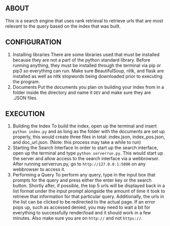 ## ABOUT
This is a search engine that uses rank retrieval to retrieve urls that are most relevant to the query based on the index that was built.

## CONFIGURATION
1. Installing libraries
There are some libraries used that must be installed because they are not a part of the python standard library. Before running anything, they must be installed through the terminal via pip or pip3 so everything can run. Make sure BeautifulSoup, nltk, and flask are installed as well as nltk stopwords being downloaded prior to executing the program.
2. Documents
Put the documents you plan on building your index from in a folder inside the directory and name it `DEV` and make sure they are .JSON files.

## EXECUTION
1. Building the Index
To build the index, open up the terminal and insert `python index.py` and as long as the folder with the documents are set up properly, this would create three files in total: index.json, index_pos.json, and doc_url.json. (Note: this process may take a while to run)
2. Starting the Search Interface
In order to start up the search interface, open up the terminal and type `python serverrun.py`. This would start up the server and allow access to the search interface via a webbrowser. After running serverrun.py, go to `http://127.0.0.1:5000` on any webbrowser to access it.
3. Performing a Query
To perform any query, type in the input box that prompts for the query and press either the enter key or the search button. Shortly after, if possible, the top 5 urls will be displayed back in a list format under the input prompt alongside the amount of time it took to retrieve that information for that particular query. Additionally, the urls in the list can be clicked to be redirected to the actual page. If an error pops up, such as accessed denied, you may need to wait a bit for everything to successfully render/load and it should work in a few minutes. Also make sure you are on `http://` and not `https://`.
